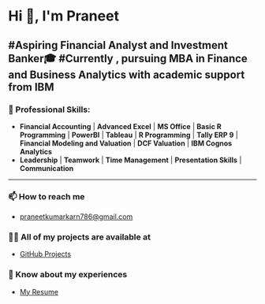 # Hi 👋, I'm Praneet
#Aspiring Financial Analyst and Investment Banker🎓
#Currently , pursuing MBA in Finance and Business Analytics with academic support from IBM 
---

### 💼 Professional Skills:
- **Financial Accounting** | **Advanced Excel** | **MS Office** | **Basic R Programming** | **PowerBI** | **Tableau** | **R Programming** | **Tally ERP 9** | **Financial Modeling and Valuation** | **DCF Valuation** | **IBM Cognos Analytics**
-  **Leadership** | **Teamwork** | **Time Management** | **Presentation Skills** | **Communication**

---

### 📫 How to reach me
- praneetkumarkarn786@gmail.com

### 👨‍💻 All of my projects are available at
- [GitHub Projects](https://github.com/pran786166)

### 📄 Know about my experiences
- [My Resume](https://drive.google.com/file/d/1775HhD8Px2mfDFbGz-rj0dCct70yMKga/view?usp=drive_link)


